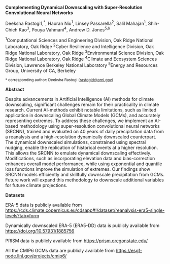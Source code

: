 **Complementing Dynamical Downscaling with Super-Resolution Convolutional Neural Networks**

Deeksha Rastogi1,<sup>*</sup>, Haoran Niu<sup>1</sup>, Linsey Passarella<sup>2</sup>, Salil Mahajan<sup>1</sup>, Shih-Chieh Kao<sup>3</sup>, Pouya Vahmani<sup>4</sup>, Andrew D. Jones<sup>5,6</sup>

<sup>1</sup>Computational Sciences and Engineering Division, Oak Ridge National Laboratory, Oak Ridge
<sup>2</sup>Cyber Resilience and Intelligence Division, Oak Ridge National Laboratory, Oak Ridge
<sup>3</sup>Environmental Science Division, Oak Ridge National Laboratory, Oak Ridge
<sup>4</sup>Climate and Ecosystem Sciences Division, Lawrence Berkeley National Laboratory
<sup>5</sup>Energy and Resources Group, University of CA, Berkeley

<sup>* corresponding author: Deeksha Rastogi (rastogid@ornl.gov)

**Abstract**

Despite advancements in Artificial Intelligence (AI) methods for climate downscaling, significant challenges remain for their practicality in climate research. Current AI-methods exhibit notable limitations, such as limited application in downscaling Global Climate Models (GCMs), and accurately representing extremes. To address these challenges, we implement an AI-based methodology using super-resolution convolutional neural networks (SRCNN), trained and evaluated on 40 years of daily precipitation data from a reanalysis and a high-resolution dynamically downscaled counterpart. The dynamical downscaled simulations, constrained using spectral nudging, enable the replication of historical events at a higher resolution. This allows the SRCNN to emulate dynamical downscaling effectively. Modifications, such as incorporating elevation data and bias-correction enhances overall model performance, while using exponential and quantile loss functions improve the simulation of extremes. Our findings show SRCNN models efficiently and skillfully downscale precipitation from GCMs. Future work will expand this methodology to downscale additional variables for future climate projections.

**Datasets**

ERA-5 data is publicly available from https://cds.climate.copernicus.eu/cdsapp#!/dataset/reanalysis-era5-single-levels?tab=form

Dynamically downscaled ERA-5 (ERA5-DD) data is publicly available from https://doi.org/10.57931/1885756

PRISM data is publicly available from https://prism.oregonstate.edu/

All the CMIP6 GCMs data are publicly available from https://esgf-node.llnl.gov/projects/cmip6/

